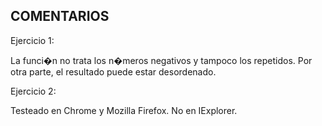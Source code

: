 COMENTARIOS
------------------------------

Ejercicio 1:

La funci�n no trata los n�meros negativos y tampoco los repetidos.
Por otra parte, el resultado puede estar desordenado.

Ejercicio 2:

Testeado en Chrome y Mozilla Firefox. No en IExplorer.
